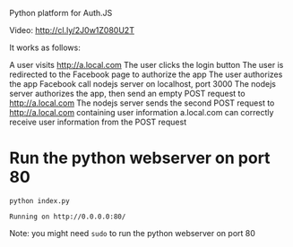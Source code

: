 Python platform for Auth.JS

Video: http://cl.ly/2J0w1Z080U2T

It works as follows: 

A user visits http://a.local.com
The user clicks the login button
The user is redirected to the Facebook page to authorize the app
The user authorizes the app
Facebook call nodejs server on localhost, port 3000
The nodejs server authorizes the app, then send an empty POST request to http://a.local.com
The nodejs server sends the second POST request to http://a.local.com containing user information
a.local.com can correctly receive user information from the POST request

# Run the python webserver on port 80

    python index.py

    Running on http://0.0.0.0:80/
    
Note: you might need `sudo` to run the python webserver on port 80

